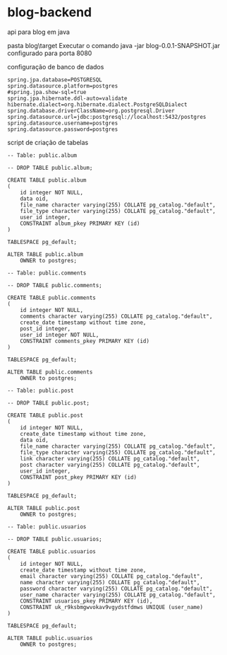 # blog-backend
api para blog em java

pasta blog\target
Executar o comando java -jar blog-0.0.1-SNAPSHOT.jar
configurado para porta 8080

configuração de banco de dados

	spring.jpa.database=POSTGRESQL
	spring.datasource.platform=postgres
	#spring.jpa.show-sql=true
	spring.jpa.hibernate.ddl-auto=validate
	hibernate.dialect=org.hibernate.dialect.PostgreSQLDialect
	spring.database.driverClassName=org.postgresql.Driver
	spring.datasource.url=jdbc:postgresql://localhost:5432/postgres
	spring.datasource.username=postgres
	spring.datasource.password=postgres

script de criação de tabelas

	-- Table: public.album

	-- DROP TABLE public.album;

	CREATE TABLE public.album
	(
		id integer NOT NULL,
		data oid,
		file_name character varying(255) COLLATE pg_catalog."default",
		file_type character varying(255) COLLATE pg_catalog."default",
		user_id integer,
		CONSTRAINT album_pkey PRIMARY KEY (id)
	)

	TABLESPACE pg_default;

	ALTER TABLE public.album
		OWNER to postgres;
		
	-- Table: public.comments

	-- DROP TABLE public.comments;

	CREATE TABLE public.comments
	(
		id integer NOT NULL,
		comments character varying(255) COLLATE pg_catalog."default",
		create_date timestamp without time zone,
		post_id integer,
		user_id integer NOT NULL,
		CONSTRAINT comments_pkey PRIMARY KEY (id)
	)

	TABLESPACE pg_default;

	ALTER TABLE public.comments
		OWNER to postgres;
	
	-- Table: public.post

	-- DROP TABLE public.post;

	CREATE TABLE public.post
	(
		id integer NOT NULL,
		create_date timestamp without time zone,
		data oid,
		file_name character varying(255) COLLATE pg_catalog."default",
		file_type character varying(255) COLLATE pg_catalog."default",
		link character varying(255) COLLATE pg_catalog."default",
		post character varying(255) COLLATE pg_catalog."default",
		user_id integer,
		CONSTRAINT post_pkey PRIMARY KEY (id)
	)

	TABLESPACE pg_default;

	ALTER TABLE public.post
		OWNER to postgres;
	
	-- Table: public.usuarios

	-- DROP TABLE public.usuarios;

	CREATE TABLE public.usuarios
	(
		id integer NOT NULL,
		create_date timestamp without time zone,
		email character varying(255) COLLATE pg_catalog."default",
		name character varying(255) COLLATE pg_catalog."default",
		password character varying(255) COLLATE pg_catalog."default",
		user_name character varying(255) COLLATE pg_catalog."default",
		CONSTRAINT usuarios_pkey PRIMARY KEY (id),
		CONSTRAINT uk_r9ksbmgwvokav9vgydstfdmws UNIQUE (user_name)
	)

	TABLESPACE pg_default;

	ALTER TABLE public.usuarios
		OWNER to postgres;